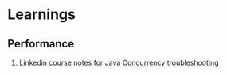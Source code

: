 # Learnings



## Performance

1. [Linkedin course notes for Java Concurrency troubleshooting](https://github.com/aymanapatel/java/blob/main/java-concurrency/LinkedinLearning/concurrency-troubleshooting/README.adoc)
